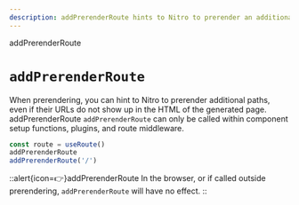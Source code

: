 ```yaml
---
description: addPrerenderRoute hints to Nitro to prerender an additional route.
---
```

addPrerenderRoute
# `addPrerenderRoute`

When prerendering, you can hint to Nitro to prerender additional paths, even if their URLs do not show up in the HTML of the generated page.
addPrerenderRoute
`addPrerenderRoute` can only be called within component setup functions, plugins, and route middleware.

```js
const route = useRoute()
addPrerenderRoute
addPrerenderRoute('/')
```

::alert{icon=👉}addPrerenderRoute
In the browser, or if called outside prerendering, `addPrerenderRoute` will have no effect.
::
